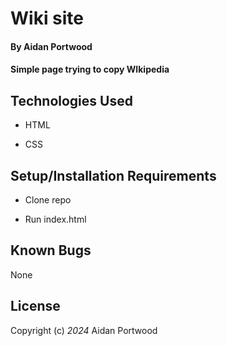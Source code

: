 # Wiki site

  

#### By Aidan Portwood

  

#### Simple page trying to copy WIkipedia

  

## Technologies Used

  

*  HTML

*  CSS

  

## Setup/Installation Requirements

  

*  Clone repo

*  Run index.html


## Known Bugs

None

  

## License

  

  

Copyright (c) _2024_  Aidan Portwood